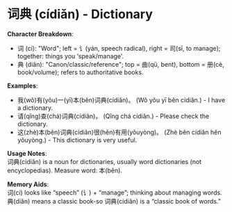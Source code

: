 # **词典 (cídiǎn) - Dictionary**

**Character Breakdown**:  
- 词 (cí): "Word"; left = 讠(yán, speech radical), right = 司(sī, to manage); together: things you ‘speak/manage’.  
- 典 (diǎn): "Canon/classic/reference"; top = 曲(qū, bent), bottom = 册(cè, book/volume); refers to authoritative books.

**Examples**:  
- 我(wǒ)有(yǒu)一(yī)本(běn)词典(cídiǎn)。 (Wǒ yǒu yī běn cídiǎn.) - I have a dictionary.  
- 请(qǐng)查(chá)词典(cídiǎn)。 (Qǐng chá cídiǎn.) - Please check the dictionary.  
- 这(zhè)本(běn)词典(cídiǎn)很(hěn)有用(yǒuyòng)。 (Zhè běn cídiǎn hěn yǒuyòng.) - This dictionary is very useful.

**Usage Notes**:  
词典(cídiǎn) is a noun for dictionaries, usually word dictionaries (not encyclopedias). Measure word: 本(běn).

**Memory Aids**:  
词(cí) looks like “speech” (讠) + “manage”; thinking about managing words. 典(diǎn) means a classic book-so 词典(cídiǎn) is a “classic book of words.”